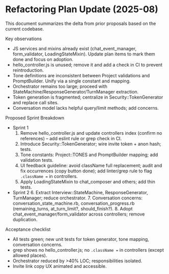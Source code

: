 # Refactoring Plan Update (2025-08)

This document summarizes the delta from prior proposals based on the current codebase.

Key observations
- JS services and mixins already exist (chat_event_manager, form_validator, LoadingStateMixin). Update plan items to mark them done and focus on adoption.
- hello_controller.js is unused; remove it and add a check in CI to prevent reintroduction.
- Tone definitions are inconsistent between Project validations and PromptBuilder. Unify via a single constant and mapping.
- Orchestrator remains too large; proceed with StateMachine/ResponseGenerator/TurnManager extraction.
- Token generation is fragmented; centralize in Security::TokenGenerator and replace call sites.
- Conversation model lacks helpful query/limit methods; add concerns.

Proposed Sprint Breakdown
- Sprint 1
  1. Remove hello_controller.js and update controllers index (confirm no references) – add eslint rule or grep check in CI.
  2. Introduce Security::TokenGenerator; wire invite token + anon hash; tests.
  3. Tone constants: Project::TONES and PromptBuilder mapping; add validation tests.
  4. UI feedback guideline: avoid className full replacement; audit and fix occurrences (copy button done); add linter/grep rule to flag `.className =` in controllers.
  5. Apply LoadingStateMixin to chat_composer and others; add thin tests.
- Sprint 2
  6. Extract Interview::StateMachine, ResponseGenerator, TurnManager; reduce orchestrator.
  7. Conversation concerns: conversation_state_machine.rb, conversation_progress.rb (remaining_turns, at_turn_limit?, should_finish?).
  8. Adopt chat_event_manager/form_validator across controllers; remove duplication.

Acceptance checklist
- All tests green; new unit tests for token generator, tone mapping, conversation concerns.
- grep shows no hello_controller.js; no `.className =` in controllers (except allowed places).
- Orchestrator reduced by >40% LOC; responsibilities isolated.
- Invite link copy UX animated and accessible.
